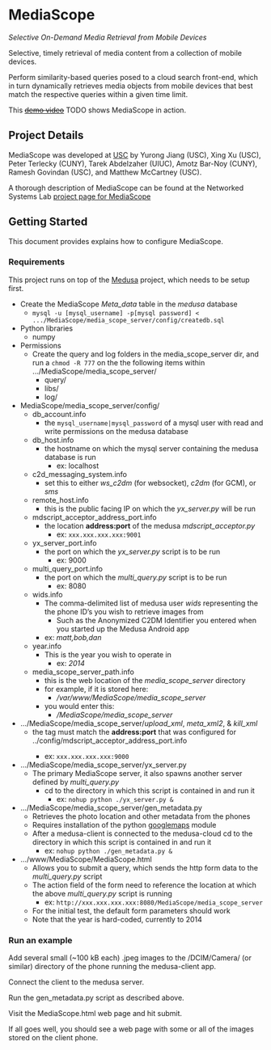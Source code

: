 # MediaScope
*Selective On-Demand Media Retrieval from Mobile Devices*

Selective, timely retrieval of media content from a collection of mobile devices.

Perform similarity-based queries posed to a cloud search front-end, which in turn dynamically retrieves media objects from mobile devices that best match the respective queries within a given time limit.

This ~~[demo video](http://www.youtube.com/watch?v=__TODO__)~~ TODO shows MediaScope in action. 

## Project Details

MediaScope was developed at [USC](http://www.usc.edu) by Yurong Jiang (USC), Xing Xu (USC), Peter Terlecky (CUNY), Tarek Abdelzaher (UIUC), Amotz Bar-Noy (CUNY), Ramesh Govindan (USC), and Matthew McCartney (USC).

A thorough description of MediaScope can be found at the Networked Systems Lab [project page for MediaScope](http://nsl.cs.usc.edu/Projects/MediaScope) 

## Getting Started

This document provides explains how to configure MediaScope.

### Requirements

This project runs on top of the [Medusa](https://github.com/USC-NSL/Medusa) project, which needs to be setup first.

* Create the MediaScope *Meta_data* table in the *medusa* database
  * ```mysql -u [mysql_username] -p[mysql password] < .../MediaScope/media_scope_server/config/createdb.sql```
* Python libraries
  * numpy
* Permissions
    * Create the query and log folders in the media_scope_server dir, and run a ```chmod -R 777``` on the the following items within .../MediaScope/media_scope_server/
        * query/
        * libs/
        * log/
* MediaScope/media_scope_server/config/
    * db_account.info
        * the ```mysql_username|mysql_password``` of a mysql user with read and write permissions on the medusa database 
    * db_host.info
        * the hostname on which the mysql server containing the medusa database is run
            * ex: localhost
    * c2d_messaging_system.info
        * set this to either *ws_c2dm* (for websocket), *c2dm* (for GCM), or *sms*
    * remote_host.info
        * this is the public facing IP on which the *yx_server.py* will be run
    * mdscript_acceptor_address_port.info
        * the location **address:port** of the medusa *mdscript_acceptor.py*
            * ex: ```xxx.xxx.xxx.xxx:9001```
    * yx_server_port.info
        * the port on which the *yx_server.py* script is to be run
            * ex: 9000
    * multi_query_port.info
        * the port on which the *multi_query.py* script is to be run
            * ex: 8080
    * wids.info
        * The comma-delimited list of medusa user *wids* representing the the phone ID’s you wish to retrieve images from
            * Such as the Anonymized C2DM Identifier you entered when you started up the Medusa Android app
        * ex: *matt,bob,dan*
    * year.info
        * This is the year you wish to operate in
            * ex: *2014*
    * media_scope_server_path.info
        * this is the web location of the *media_scope_server* directory
        * for example, if it is stored here:
            * */var/www/MediaScope/media_scope_server*
        * you would enter this:
            * */MediaScope/media_scope_server*
* .../MediaScope/media_scope_server/*upload_xml*, *meta_xml2*, & *kill_xml*
    * the <notification> tag must match the **address:port** that was configured for ../config/mdscript_acceptor_address_port.info
        * ex: ```xxx.xxx.xxx.xxx:9000```
* .../MediaScope/media_scope_server/yx_server.py
    * The primary MediaScope server, it also spawns another server defined by *multi_query.py*
        * cd to the directory in which this script is contained in and run it
            * ex: ```nohup python ./yx_server.py & ```
* .../MediaScope/media_scope_server/gen_metadata.py
    * Retrieves the photo location and other metadata from the phones
    * Requires installation of the python [googlemaps](https://pypi.python.org/pypi/googlemaps/) module
    * After a medusa-client is connected to the medusa-cloud cd to the directory in which this script is contained in and run it
        * ex: ```nohup python ./gen_metadata.py & ```
* .../www/MediaScope/MediaScope.html
    * Allows you to submit a query, which sends the http form data to the *multi_query.py* script
    * The action field of the form need to reference the location at which the above *multi_query.py* script is running
        * ex: ```http://xxx.xxx.xxx.xxx:8080/MediaScope/media_scope_server```
    * For the initial test, the default form parameters should work
    * Note that the year is hard-coded, currently to 2014

### Run an example

Add several small (~100 kB each) .jpeg images to the /DCIM/Camera/ (or similar) directory of the phone running the medusa-client app.

Connect the client to the medusa server.

Run the gen_metadata.py script as described above.

Visit the MediaScope.html web page and hit submit.

If all goes well, you should see a web page with some or all of the images stored on the client phone.
